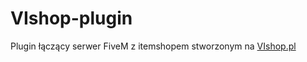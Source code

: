 # VIshop-plugin
Plugin łączący serwer FiveM z itemshopem stworzonym na [VIshop.pl](https://vishop.pl/)